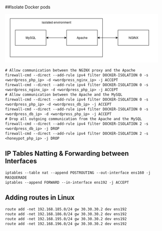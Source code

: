 ##Isolate Docker pods

![docker_network_isolation](https://github.com/ysree/awesome_notes/blob/b5821157d4662cda0a3e6aa4d8ac083c6bc12f7d/images/docker_network_isolation.png)

```
# Allow communication between the NGINX proxy and the Apache
firewall-cmd --direct --add-rule ipv4 filter DOCKER-ISOLATION 0 -s <wordpress_php_ip> -d <wordpress_nginx_ip> -j ACCEPT
firewall-cmd --direct --add-rule ipv4 filter DOCKER-ISOLATION 0 -s <wordpress_nginx_ip> -d <wordpress_php_ip> -j ACCEPT
# Allow communication between the Apache and the MySQL
firewall-cmd --direct --add-rule ipv4 filter DOCKER-ISOLATION 0 -s <wordpress_php_ip> -d <wordpress_db_ip> -j ACCEPT
firewall-cmd --direct --add-rule ipv4 filter DOCKER-ISOLATION 0 -s <wordpress_db_ip> -d <wordpress_php_ip> -j ACCEPT
# Drop all outgoing communication from the Apache and the MySQL
firewall-cmd --direct --add-rule ipv4 filter DOCKER-ISOLATION 2 -s <wordpress_db_ip> -j DROP
firewall-cmd --direct --add-rule ipv4 filter DOCKER-ISOLATION 2 -s <honeypot_php_ip> -j DROP
```

## IP Tables Natting & Forwarding between Interfaces
```
iptables --table nat --append POSTROUTING --out-interface ens160 -j MASQUERADE
iptables --append FORWARD --in-interface ens192 -j ACCEPT
```

## Adding routes in Linux 
```
route add -net 192.168.185.0/24 gw 30.30.30.2 dev ens192
route add -net 192.168.186.0/24 gw 30.30.30.2 dev ens192
route add -net 192.168.195.0/24 gw 30.30.30.2 dev ens192
route add -net 192.168.196.0/24 gw 30.30.30.2 dev ens192
```
